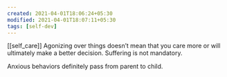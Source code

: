 ```yaml
---
created: 2021-04-01T18:06:24+05:30
modified: 2021-04-01T18:07:11+05:30
tags: [self-dev]
---
```

[[self_care]]
 Agonizing over things doesn’t mean that you care more or will ultimately make a better decision. Suffering is not mandatory. 

Anxious behaviors definitely pass from parent to child. 
